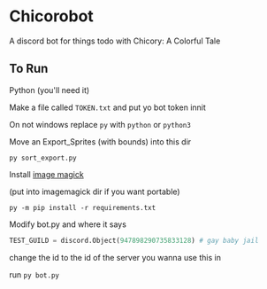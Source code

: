 # Chicorobot

A discord bot for things todo with Chicory: A Colorful Tale

## To Run

Python (you'll need it)

Make a file called `TOKEN.txt` and put yo bot token innit

On not windows replace `py` with `python` or `python3`

Move an Export_Sprites (with bounds) into this dir

`py sort_export.py`

Install [image magick](https://imagemagick.org/script/download.php)

(put into imagemagick dir if you want portable)

`py -m pip install -r requirements.txt`

Modify bot.py and where it says

```py
TEST_GUILD = discord.Object(947898290735833128) # gay baby jail
```

change the id to the id of the server you wanna use this in

run `py bot.py`

